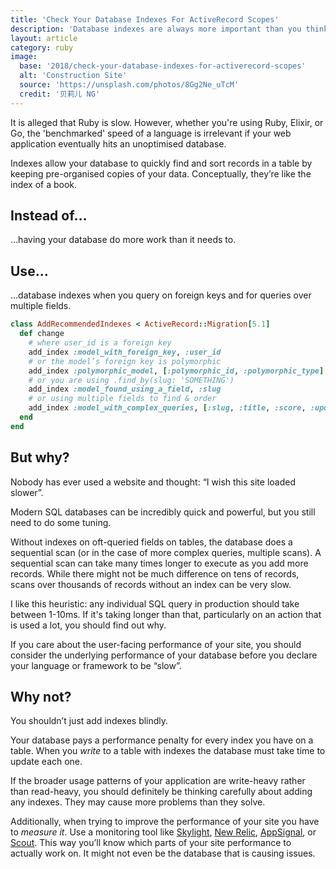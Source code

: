 ```yaml
---
title: 'Check Your Database Indexes For ActiveRecord Scopes'
description: 'Database indexes are always more important than you think'
layout: article
category: ruby
image:
  base: '2018/check-your-database-indexes-for-activerecord-scopes'
  alt: 'Construction Site'
  source: 'https://unsplash.com/photos/8Gg2Ne_uTcM'
  credit: '贝莉儿 NG'
---
```


It is alleged that Ruby is slow. However, whether you're using Ruby, Elixir, or Go, the 'benchmarked' speed of a language is irrelevant if your web application eventually hits an unoptimised database.

Indexes allow your database to quickly find and sort records in a table by keeping pre-organised copies of your data. Conceptually, they’re like the index of a book.


## Instead of…

...having your database do more work than it needs to.


## Use…

...database indexes when you query on foreign keys and for queries over multiple fields.

```ruby
class AddRecommendedIndexes < ActiveRecord::Migration[5.1]
  def change
    # where user_id is a foreign key
    add_index :model_with_foreign_key, :user_id
    # or the model’s foreign key is polymorphic
    add_index :polymorphic_model, [:polymorphic_id, :polymorphic_type]
    # or you are using .find_by(slug: 'SOMETHING')
    add_index :model_found_using_a_field, :slug
    # or using multiple fields to find & order
    add_index :model_with_complex_queries, [:slug, :title, :score, :updated_at]
  end
end
```


## But why?

Nobody has ever used a website and thought: “I wish this site loaded slower”.

Modern SQL databases can be incredibly quick and powerful, but you still need to do some tuning.

Without indexes on oft-queried fields on tables, the database does a sequential scan (or in the case of more complex queries, multiple scans). A sequential scan can take many times longer to execute as you add more records. While there might not be much difference on tens of records, scans over thousands of records without an index can be very slow.

I like this heuristic: any individual SQL query in production should take between 1-10ms. If it's taking longer than that, particularly on an action that is used a lot, you should find out why.

If you care about the user-facing performance of your site, you should consider the underlying performance of your database before you declare your language or framework to be “slow”.


## Why not?

You shouldn’t just add indexes blindly.

Your database pays a performance penalty for every index you have on a table. When you _write_ to a table with indexes the database must take time to update each one.

If the broader usage patterns of your application are write-heavy rather than read-heavy, you should definitely be thinking carefully about adding any indexes. They may cause more problems than they solve.

Additionally, when trying to improve the performance of your site you have to _measure it_. Use a monitoring tool like [Skylight](https://skylight.io), [New Relic](https://newrelic.com), [AppSignal](https://appsignal.com), or [Scout](https://scoutapp.com). This way you’ll know which parts of your site performance to actually work on. It might not even be the database that is causing issues.
